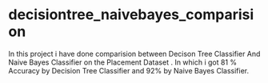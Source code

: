 # decisiontree_naivebayes_comparision
In this project i have done comparision between Decison Tree Classifier And Naive Bayes Classifier on the Placement Dataset .
In which i got 81 % Accuracy by Decision Tree Classifier and 92% by Naive Bayes Classifier.
